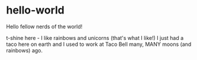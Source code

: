 # hello-world

Hello fellow nerds of the world!

t-shine here - I like rainbows and unicorns (that's what I like!)
I just had a taco here on earth and I used to work at Taco Bell many, MANY moons (and rainbows) ago.
